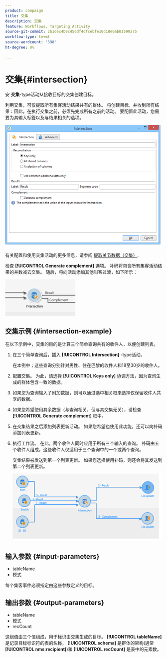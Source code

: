 ```yaml
---
product: campaign
title: 交集
description: 交集
feature: Workflows, Targeting Activity
source-git-commit: 2b1dec4b9c456df4dfcebfe10d18e0ab01599275
workflow-type: tm+mt
source-wordcount: '398'
ht-degree: 0%

---
```


# 交集{#intersection}



安 **交集**-type活动从接收目标的交集创建目标。

利用交集，可仅提取所有集客活动结果共有的群体。 将创建目标，并收到所有结果：因此，在执行交集之前，必须先完成所有之前的活动。 要配置此活动，您需要为其输入标签以及与结果相关的选项。

![](assets/s_user_segmentation_inter.png)

有关配置和使用交集活动的更多信息，请参阅 [提取关节数据（交集）](targeting-workflows.md#extracting-joint-data--intersection-).

检查 **[!UICONTROL Generate complement]** 选项。 补码将包含所有集客活动结果的并数减去交集。 随后，将向活动添加其他叫客过渡，如下所示：

![](assets/s_user_segmentation_inter_compl.png)

## 交集示例 {#intersection-example}

在以下示例中，交集的目的是计算三个简单查询共有的收件人，以便创建列表。

1. 在三个简单查询后，插入 **[!UICONTROL Intersection]** -type活动。

   在本例中；这些查询分别针对男性、住在巴黎的收件人和18至30岁的收件人。

1. 配置交集。 为此，请选择 **[!UICONTROL Keys only]** 协调方法，因为查询生成的群体包含一致的数据。
1. 如果您为查询输入了附加数据，则可以通过选中相关框来选择仅保留收件人共享的数据。
1. 如果您希望使用其余数据（与查询相关，但与其交集无关），请检查 **[!UICONTROL Generate complement]** 框中。
1. 在交集结果之后添加列表更新活动。 如果您希望也使用此功能，还可以向补码添加列表更新。
1. 执行工作流。 在此，两个收件人同时应用于所有三个输入的查询。 补码由五个收件人组成，这些收件人仅适用于三个查询中的一个或两个查询。

   交集结果被发送到第一个列表更新。 如果您选择使用补码，则还会将其发送到第二个列表更新。

   ![](assets/intersection_example.png)

## 输入参数 {#input-parameters}

* tableName
* 模式

每个集客事件必须指定由这些参数定义的目标。

## 输出参数 {#output-parameters}

* tableName
* 模式
* recCount

这组值由三个值组成，用于标识由交集生成的目标。 **[!UICONTROL tableName]** 是记录目标标识符的表的名称， **[!UICONTROL schema]** 是群体的架构(通常 **[!UICONTROL nms:recipient]**)和 **[!UICONTROL recCount]** 是表中的元素数。
